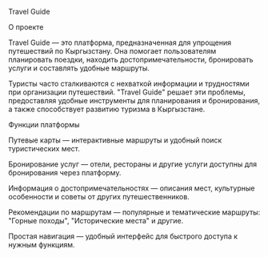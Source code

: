 Travel Guide

О проекте

Travel Guide — это платформа, предназначенная для упрощения путешествий по Кыргызстану. Она помогает пользователям планировать поездки, находить достопримечательности, бронировать услуги и составлять удобные маршруты.

Туристы часто сталкиваются с нехваткой информации и трудностями при организации путешествий. "Travel Guide" решает эти проблемы, предоставляя удобные инструменты для планирования и бронирования, а также способствует развитию туризма в Кыргызстане.

Функции платформы

Путевые карты — интерактивные маршруты и удобный поиск туристических мест.

Бронирование услуг — отели, рестораны и другие услуги доступны для бронирования через платформу.

Информация о достопримечательностях — описания мест, культурные особенности и советы от других путешественников.

Рекомендации по маршрутам — популярные и тематические маршруты: "Горные походы", "Исторические места" и другие.

Простая навигация — удобный интерфейс для быстрого доступа к нужным функциям.
